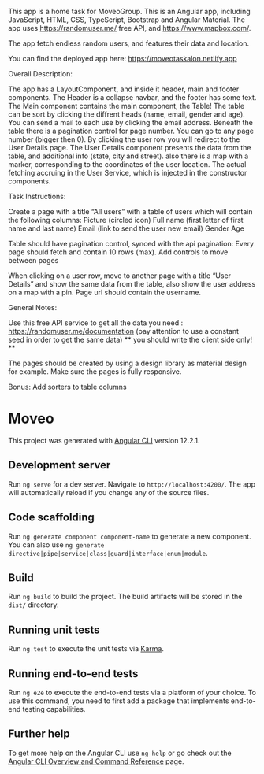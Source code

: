 This app is a home task for MoveoGroup.
This is an Angular app, including JavaScript, HTML, CSS, TypeScript, Bootstrap and Angular Material.
The app uses https://randomuser.me/ free API, and https://www.mapbox.com/.

The app fetch endless random users, and features their data and location.

You can find the deployed app here:
https://moveotaskalon.netlify.app

Overall Description:

The app has a LayoutComponent, and inside it header, main and footer components.
The Header is a collapse navbar, and the footer has some text.
The Main component contains the main component, the Table!
The table can be sort by clicking the diffrent heads (name, email, gender and age).
You can send a mail to each use by clicking the email address.
Beneath the table there is a pagination control for page number. You can go to any page number (bigger then 0).
By clicking the user row you will redirect to the User Details page. 
The User Details component presents the data from the table, and additional info (state, city and street). also there is a map with a marker, corresponding to the coordinates of the user location.
The actual fetching accruing in the User Service, which is injected in the constructor components.

Task Instructions:

Create a page with a title “All users” with a table of users which will contain the following columns:
Picture (circled icon)
Full name (first letter of first name and last name)
Email (link to send the user new email)
Gender
Age

Table should have pagination control, synced with the api pagination:
Every page should fetch and contain 10 rows (max).
Add controls to move between pages

When clicking on a user row, move to another page with a title “User Details” and show the same data from the table, also show the user address on a map with a pin. Page url should contain the username.


General Notes:

Use this free API service to get all the data you need : https://randomuser.me/documentation
(pay attention to use a constant seed in order to get the same data)
** you should write the client side only! **

The pages should be created by using a design library as material design for example.
Make sure the pages is fully responsive.

Bonus:
Add sorters to table columns

# Moveo

This project was generated with [Angular CLI](https://github.com/angular/angular-cli) version 12.2.1.

## Development server

Run `ng serve` for a dev server. Navigate to `http://localhost:4200/`. The app will automatically reload if you change any of the source files.

## Code scaffolding

Run `ng generate component component-name` to generate a new component. You can also use `ng generate directive|pipe|service|class|guard|interface|enum|module`.

## Build

Run `ng build` to build the project. The build artifacts will be stored in the `dist/` directory.

## Running unit tests

Run `ng test` to execute the unit tests via [Karma](https://karma-runner.github.io).

## Running end-to-end tests

Run `ng e2e` to execute the end-to-end tests via a platform of your choice. To use this command, you need to first add a package that implements end-to-end testing capabilities.

## Further help

To get more help on the Angular CLI use `ng help` or go check out the [Angular CLI Overview and Command Reference](https://angular.io/cli) page.
